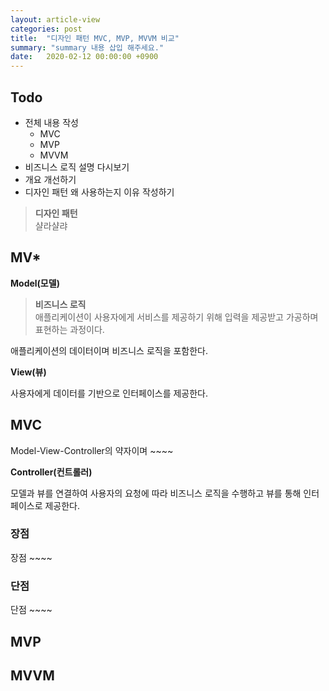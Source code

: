```yaml
---
layout: article-view
categories: post
title:  "디자인 패턴 MVC, MVP, MVVM 비교"
summary: "summary 내용 삽입 해주세요."
date:   2020-02-12 00:00:00 +0900
---
```


## Todo

- 전체 내용 작성
  - MVC
  - MVP
  - MVVM
- 비즈니스 로직 설명 다시보기
- 개요 개선하기
- 디자인 패턴 왜 사용하는지 이유 작성하기

> **디자인 패턴**  
> 샬라샬랴  

## MV*

**Model(모델)**

> **비즈니스 로직**  
> 애플리케이션이 사용자에게 서비스를 제공하기 위해 입력을 제공받고 가공하며 표현하는 과정이다.

애플리케이션의 데이터이며 비즈니스 로직을 포함한다.

**View(뷰)**

사용자에게 데이터를 기반으로 인터페이스를 제공한다.

## MVC

Model-View-Controller의 약자이며 ~~~~

**Controller(컨트롤러)**

모델과 뷰를 연결하여 사용자의 요청에 따라 비즈니스 로직을 수행하고 뷰를 통해 인터페이스로 제공한다.

### 장점

장점 ~~~~

### 단점

단점 ~~~~

## MVP

## MVVM







